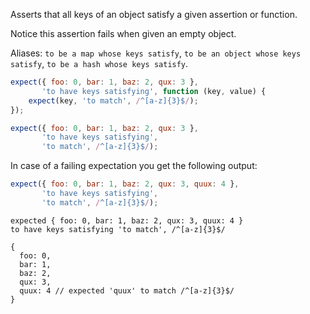 Asserts that all keys of an object satisfy a given assertion or function.

Notice this assertion fails when given an empty object.

Aliases: `to be a map whose keys satisfy`,
`to be an object whose keys satisfy`, `to be a hash whose keys satisfy`.

```javascript
expect({ foo: 0, bar: 1, baz: 2, qux: 3 },
       'to have keys satisfying', function (key, value) {
    expect(key, 'to match', /^[a-z]{3}$/);
});

expect({ foo: 0, bar: 1, baz: 2, qux: 3 },
       'to have keys satisfying',
       'to match', /^[a-z]{3}$/);
```

In case of a failing expectation you get the following output:

```javascript
expect({ foo: 0, bar: 1, baz: 2, qux: 3, quux: 4 },
       'to have keys satisfying',
       'to match', /^[a-z]{3}$/);
```

```output
expected { foo: 0, bar: 1, baz: 2, qux: 3, quux: 4 }
to have keys satisfying 'to match', /^[a-z]{3}$/

{
  foo: 0,
  bar: 1,
  baz: 2,
  qux: 3,
  quux: 4 // expected 'quux' to match /^[a-z]{3}$/
}
```
